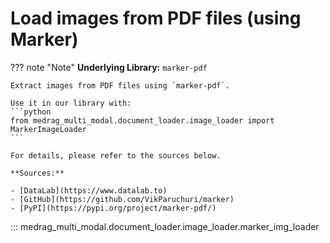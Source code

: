 # Load images from PDF files (using Marker)

??? note "Note"
    **Underlying Library:** `marker-pdf`

    Extract images from PDF files using `marker-pdf`.

    Use it in our library with:
    ```python
    from medrag_multi_modal.document_loader.image_loader import MarkerImageLoader
    ```

    For details, please refer to the sources below.

    **Sources:**

    - [DataLab](https://www.datalab.to)
    - [GitHub](https://github.com/VikParuchuri/marker)
    - [PyPI](https://pypi.org/project/marker-pdf/)

::: medrag_multi_modal.document_loader.image_loader.marker_img_loader

